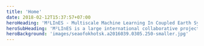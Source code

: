 ```yaml
---
title: 'Home'
date: 2018-02-12T15:37:57+07:00
heroHeading: 'M²LInES - Multiscale Machine Learning In Coupled Earth System Modeling'
heroSubHeading: 'M²LInES is a large international collaborative project with the goal of improving climate projections, using scientific and interpretable Machine Learning to capture unaccounted physical processes at the air-sea-ice interface.' 
heroBackground: 'images/seaofokhotsk.a2016039.0305.250-smaller.jpg'
---
```

